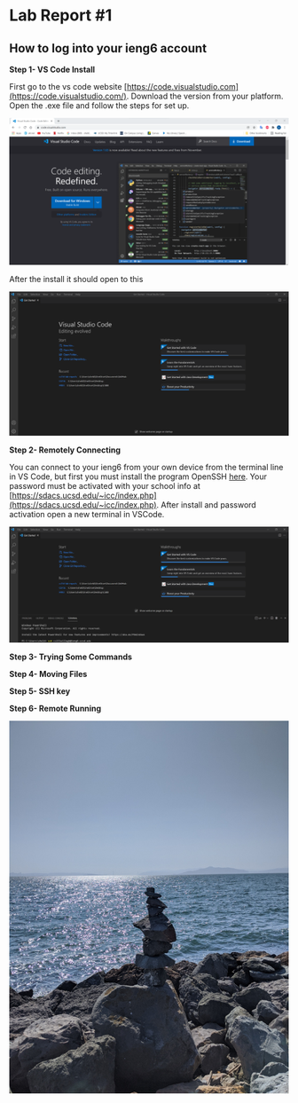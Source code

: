 # Lab Report #1
## How to log into your ieng6 account
**Step 1- VS Code Install**

First go to the vs code website [https://code.visualstudio.com](https://code.visualstudio.com/). Download the version from your platform. Open the .exe file and follow the steps for set up. 

![VScodesc](VsCodeSC.png)

After the install it should open to this

![VScode](VSCodeIntro.png)

**Step 2- Remotely Connecting**

You can connect to your ieng6 from your own device from the terminal line in VS Code, but first you must install the program OpenSSH [here](https://docs.microsoft.com/en-us/windows-server/administration/openssh/openssh_install_firstuse). Your password must be activated with your school info at [https://sdacs.ucsd.edu/~icc/index.php](https://sdacs.ucsd.edu/~icc/index.php). After install and password activation open a new terminal in VSCode.

![sshCommand](SSHCommand.png)





**Step 3- Trying Some Commands**


**Step 4- Moving Files**


**Step 5- SSH key**


**Step 6- Remote Running**


![Image](rocks.jpg)